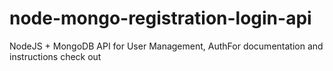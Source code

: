 # node-mongo-registration-login-api

NodeJS + MongoDB API for User Management, AuthFor documentation and instructions check out
